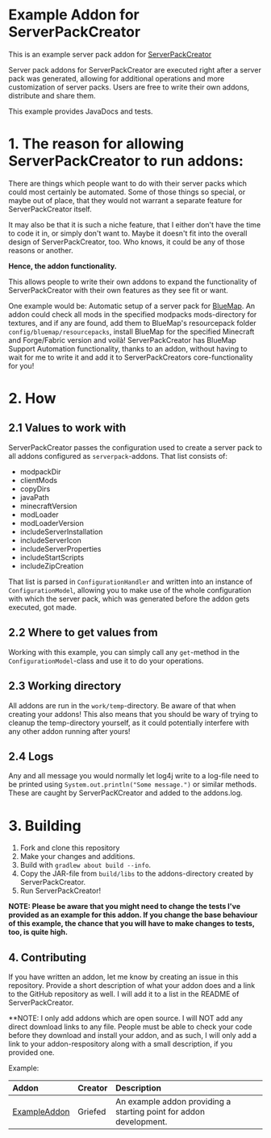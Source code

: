# Example Addon for ServerPackCreator

This is an example server pack addon for [ServerPackCreator](https://github.com/Griefed/ServerPackCreator)

Server pack addons for ServerPackCreator are executed right after a server pack was generated, allowing for additional
operations and more customization of server packs. Users are free to write their own addons, distribute and share them.

This example provides JavaDocs and tests.

# 1. The reason for allowing ServerPackCreator to run addons:

There are things which people want to do with their server packs which could most certainly be automated. Some of those
things so special, or maybe out of place, that they would not warrant a separate feature for ServerPackCreator itself.

It may also be that it is such a niche feature, that I either don't have the time to code it in, or simply don't want to.
Maybe it doesn't fit into the overall design of ServerPackCreator, too. Who knows, it could be any of those reasons or another.

**Hence, the addon functionality.**

This allows people to write their own addons to expand the functionality of ServerPackCreator with their own features as
they see fit or want.

One example would be: Automatic setup of a server pack for [BlueMap](https://www.curseforge.com/minecraft/mc-mods/bluemap).
An addon could check all mods in the specified modpacks mods-directory for textures, and if any are found, add them to
BlueMap's resourcepack folder `config/bluemap/resourcepacks`, install BlueMap for the specified Minecraft and Forge/Fabric
version and voilà! ServerPackCreator has BlueMap Support Automation functionality, thanks to an addon, without having to wait
for me to write it and add it to ServerPackCreators core-functionality for you!

# 2. How

## 2.1 Values to work with

ServerPackCreator passes the configuration used to create a server pack to all addons configured as `serverpack`-addons.
That list consists of:
* modpackDir
* clientMods
* copyDirs
* javaPath
* minecraftVersion
* modLoader
* modLoaderVersion
* includeServerInstallation
* includeServerIcon
* includeServerProperties
* includeStartScripts
* includeZipCreation

That list is parsed in `ConfigurationHandler` and written into an instance of `ConfigurationModel`, allowing you to make use
of the whole configuration with which the server pack, which was generated before the addon gets executed, got made.

## 2.2 Where to get values from

Working with this example, you can simply call any `get`-method in the `ConfigurationModel`-class and use it to do your
operations.

## 2.3 Working directory

All addons are run in the <code>work/temp</code>-directory. Be aware of that when creating your addons! This also means
that you should be wary of trying to cleanup the temp-directory yourself, as it could potentially interfere with any other
addon running after yours! 

## 2.4 Logs

Any and all message you would normally let log4j write to a log-file need to be printed using `System.out.println("Some message.")`
or similar methods. These are caught by ServerPacKCreator and added to the addons.log.

# 3. Building

1. Fork and clone this repository
2. Make your changes and additions.
3. Build with `gradlew about build --info`.
4. Copy the JAR-file from `build/libs` to the addons-directory created by ServerPackCreator.
5. Run ServerPackCreator!

**NOTE: Please be aware that you might need to change the tests I've provided as an example for this addon. If you change the
base behaviour of this example, the chance that you will have to make changes to tests, too, is quite high.**

## 4. Contributing

If you have written an addon, let me know by creating an issue in this repository. Provide a short description of what your
addon does and a link to the GitHub repository as well. I will add it to a list in the README of ServerPackCreator.

**NOTE: I only add addons which are open source. I will NOT add any direct download links to any file. People must be able
to check your code before they download and install your addon, and as such, I will only add a link to your addon-respository
along with a small description, if you provided one.

Example:

| Addon | Creator | Description |
| :---- | :------ | :---------- |
| [ExampleAddon](https://github.com/Griefed/ServerPackCreatorExampleAddon) | Griefed | An example addon providing a starting point for addon development. |